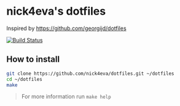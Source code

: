 # nick4eva's dotfiles

Inspired by <https://github.com/georgijd/dotfiles>

[![Build Status](https://github.com/nick4eva/dotfiles/actions/workflows/test.yaml/badge.svg)](https://github.com/nick4eva/dotfiles/actions/workflows/test.yaml)

## How to install

```bash
git clone https://github.com/nick4eva/dotfiles.git ~/dotfiles
cd ~/dotfiles
make
```

> For more information run `make help`
